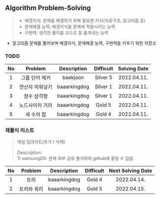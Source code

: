 ## Algorithm Problem-Solving
>- 배경지식: 문제를 해결하기 위해 필요한 지식(자료구조, 알고리즘 등)
>- 문제해결 능력: 배경지식을 문제에 적용시키는 능력
>- 구현력: 생각한 풀이를 코드로 잘 옮겨내는 능력

- 알고리즘 문제를 풀어보며 배경지식, 문제해결 능력, 구현력을 키우기 위한 저장소

### TODO
| No | Problem | Description | Difficult | Solving Date |
|:------:|:---------:|:---------:|:-----------:|:-----------:|
| 1 | 그룹 단어 체커 | baekjoon | Silver 5 | 2022.04.11. |
| 2 | 연산자 끼워넣기 | baaarkingdog | Silver 1 | 2022.04.11. |
| 3 | 정수 삼각형 | baaarkingdog | Silver 1 | 2022.04.11. |
| 4 | 노드사이의 거리 | baaarkingdog | Gold 5 | 2022.04.11. |
| 5 | 세 수의 합 | baaarkingdog | Gold 4 | 2022.04.11. |

### 재풀이 리스트
>매일 업데이트(추가 / 삭제)
><br>
><br>Description: 
> <br>1) samsungDX: 문제 외부 공유 불가하여 github에 올릴 수 없음.

| No | Problem | Description | Difficult | Next Solving Date |
|:------:|:---------:|:---------:|:-----------:|:-----------:|
| 1 | 트리 | baaarkingdog | Gold 4 | 2022.04.14. |
| 2 | 트리와 쿼리 | baaarkingdog | Gold 5 | 2022.04.15. |
